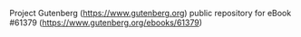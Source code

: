 Project Gutenberg (https://www.gutenberg.org) public repository for
eBook #61379 (https://www.gutenberg.org/ebooks/61379)
